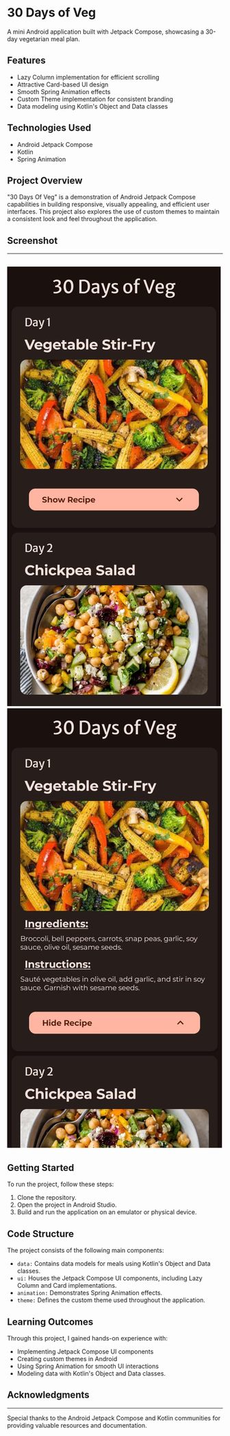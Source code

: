# 30 Days of Veg

A mini Android application built with Jetpack Compose, showcasing a 30-day vegetarian meal plan.

## Features

- Lazy Column implementation for efficient scrolling
- Attractive Card-based UI design
- Smooth Spring Animation effects
- Custom Theme implementation for consistent branding
- Data modeling using Kotlin's Object and Data classes

## Technologies Used

- Android Jetpack Compose
- Kotlin
- Spring Animation

## Project Overview

"30 Days Of Veg" is a demonstration of Android Jetpack Compose capabilities in building responsive, visually appealing, and efficient user interfaces. This project also explores the use of custom themes to maintain a consistent look and feel throughout the application.

## Screenshot
-------------------------
![Cards Screen](./screenshots/card_screen.jpeg "Cards Screen")
![Expanded Card Example](./screenshots/expanded_card_screen.jpeg "Expanded Card Example")
-------------------------

## Getting Started

To run the project, follow these steps:
1. Clone the repository.
2. Open the project in Android Studio.
3. Build and run the application on an emulator or physical device.

## Code Structure

The project consists of the following main components:
- `data:` Contains data models for meals using Kotlin's Object and Data classes.
- `ui:` Houses the Jetpack Compose UI components, including Lazy Column and Card implementations.
- `animation:` Demonstrates Spring Animation effects.
- `theme:` Defines the custom theme used throughout the application.

## Learning Outcomes

Through this project, I gained hands-on experience with:
- Implementing Jetpack Compose UI components
- Creating custom themes in Android
- Using Spring Animation for smooth UI interactions
- Modeling data with Kotlin's Object and Data classes.

## Acknowledgments
---------------
Special thanks to the Android Jetpack Compose and Kotlin communities for providing valuable resources and documentation.